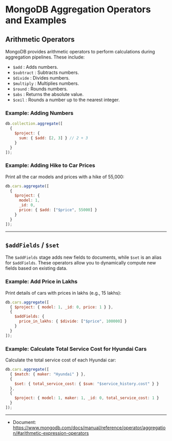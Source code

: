 # MongoDB Aggregation Operators and Examples

## Arithmetic Operators

MongoDB provides arithmetic operators to perform calculations during aggregation pipelines. These include:

- `$add` : Adds numbers.
- `$subtract` : Subtracts numbers.
- `$divide` : Divides numbers.
- `$multiply` : Multiplies numbers.
- `$round` : Rounds numbers.
- `$abs` : Returns the absolute value.
- `$ceil` : Rounds a number up to the nearest integer.

### Example: Adding Numbers
```javascript
db.collection.aggregate([
  {
    $project: {
      sum: { $add: [2, 3] } // 2 + 3
    }
  }
]);
```

### Example: Adding Hike to Car Prices
Print all the car models and prices with a hike of 55,000:
```javascript
db.cars.aggregate([
  {
    $project: {
      model: 1, 
      _id: 0,
      price: { $add: ["$price", 55000] }
    }
  }
]);
```

---

## `$addFields` / `$set`

The `$addFields` stage adds new fields to documents, while `$set` is an alias for `$addFields`. These operators allow you to dynamically compute new fields based on existing data.

### Example: Add Price in Lakhs
Print details of cars with prices in lakhs (e.g., 15 lakhs):
```javascript
db.cars.aggregate([
  { $project: { model: 1, _id: 0, price: 1 } },
  {
    $addFields: {
      price_in_lakhs: { $divide: ["$price", 100000] }
    }
  }
]);
```

### Example: Calculate Total Service Cost for Hyundai Cars
Calculate the total service cost of each Hyundai car:
```javascript
db.cars.aggregate([
  { $match: { maker: "Hyundai" } },
  {
    $set: { total_service_cost: { $sum: "$service_history.cost" } }
  },
  {
    $project: { model: 1, maker: 1, _id: 0, total_service_cost: 1 }
  }
]);
```
---

- Document: https://www.mongodb.com/docs/manual/reference/operator/aggregation/#arithmetic-expression-operators
